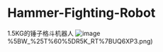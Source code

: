 # Hammer-Fighting-Robot
1.5KG的锤子格斗机器人
![image](https://github.com/Polarismao/Hammer-Fighting-Robot/blob/main/%E5%9B%BE%E7%89%87/4B)%5BW_%25T%60%5DR5K_RT%7BUQ6XP3.png)
